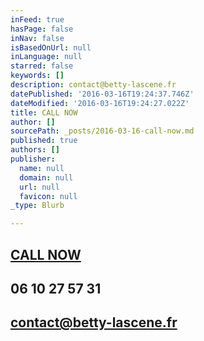 ```yaml
---
inFeed: true
hasPage: false
inNav: false
isBasedOnUrl: null
inLanguage: null
starred: false
keywords: []
description: contact@betty-lascene.fr
datePublished: '2016-03-16T19:24:37.746Z'
dateModified: '2016-03-16T19:24:27.022Z'
title: CALL NOW
author: []
sourcePath: _posts/2016-03-16-call-now.md
published: true
authors: []
publisher:
  name: null
  domain: null
  url: null
  favicon: null
_type: Blurb

---
```

## [CALL NOW][0]

## 06 10 27 57 31

## contact@betty-lascene.fr

[0]: null